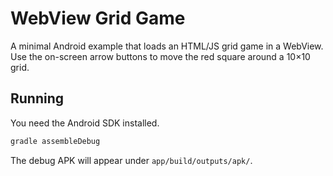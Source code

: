 # WebView Grid Game

A minimal Android example that loads an HTML/JS grid game in a WebView. Use the on-screen arrow buttons to move the red square around a 10×10 grid.

## Running

You need the Android SDK installed.

```bash
gradle assembleDebug
```

The debug APK will appear under `app/build/outputs/apk/`.

